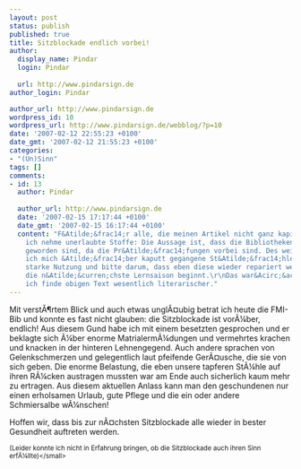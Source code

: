 ```yaml
---
layout: post
status: publish
published: true
title: Sitzblockade endlich vorbei!
author:
  display_name: Pindar
  login: Pindar
  
  url: http://www.pindarsign.de
author_login: Pindar

author_url: http://www.pindarsign.de
wordpress_id: 10
wordpress_url: http://www.pindarsign.de/webblog/?p=10
date: '2007-02-12 22:55:23 +0100'
date_gmt: '2007-02-12 21:55:23 +0100'
categories:
- "(Un)Sinn"
tags: []
comments:
- id: 13
  author: Pindar
  
  author_url: http://www.pindarsign.de
  date: '2007-02-15 17:17:44 +0100'
  date_gmt: '2007-02-15 16:17:44 +0100'
  content: "F&Atilde;&frac14;r alle, die meinen Artikel nicht ganz kapieren oder denken
    ich nehme unerlaubte Stoffe: Die Aussage ist, dass die Bibliotheken wieder leer
    geworden sind, da die Pr&Atilde;&frac14;fungen vorbei sind. Des weiteren beschwere
    ich mich &Atilde;&frac14;ber kaputt gegangene St&Atilde;&frac14;hle, durch die
    starke Nutzung und bitte darum, dass eben diese wieder repariert werden, bevor
    die n&Atilde;&curren;chste Lernsaison beginnt.\r\nDas war&Acirc;&acute;s. Aber
    ich finde obigen Text wesentlich literarischer."
---
```

<p>Mit verst&Atilde;&para;rtem Blick und auch etwas ungl&Atilde;&curren;ubig betrat ich heute die FMI-Bib und konnte es fast nicht glauben: die Sitzblockade ist vor&Atilde;&frac14;ber, endlich! Aus diesem Gund habe ich mit einem besetzten gesprochen und er beklagte sich &Atilde;&frac14;ber enorme Matrialerm&Atilde;&frac14;dungen und vermehrtes krachen und knacken in der hinteren Lehnengegend. Auch andere sprachen von Gelenkschmerzen und gelegentlich laut pfeifende Ger&Atilde;&curren;usche, die sie von sich geben. Die enorme Belastung, die eben unsere tapferen St&Atilde;&frac14;hle auf ihren R&Atilde;&frac14;cken austragen mussten war am Ende auch sicherlich kaum mehr zu ertragen. Aus diesem aktuellen Anlass kann man den geschundenen nur einen erholsamen Urlaub, gute Pflege und die ein oder andere Schmiersalbe w&Atilde;&frac14;nschen!</p>
<p>Hoffen wir, dass bis zur n&Atilde;&curren;chsten Sitzblockade alle wieder in bester Gesundheit auftreten werden.</p>
<p><small>(Leider konnte ich nicht in Erfahrung bringen, ob die Sitzblockade auch ihren Sinn erf&Atilde;&frac14;llte)<&#47;small></p>
